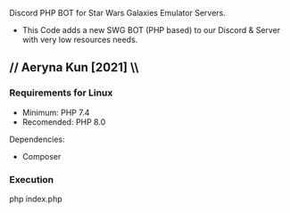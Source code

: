 Discord PHP BOT for Star Wars Galaxies Emulator Servers.

* This Code adds a new SWG BOT (PHP based) to our
Discord & Server with very low resources needs.


// Aeryna Kun [2021] \\\
----------------------------

### Requirements for Linux

- Minimum: PHP 7.4
- Recomended: PHP 8.0

Dependencies:
- Composer



### Execution

php index.php


